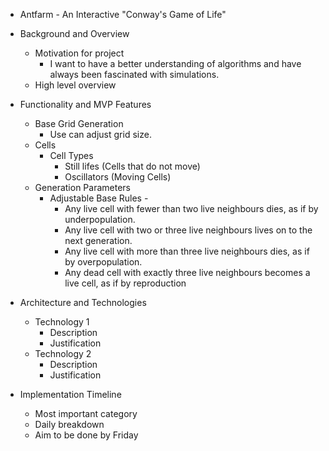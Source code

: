 * Antfarm - An Interactive "Conway's Game of Life"
* Background and Overview
    * Motivation for project
      * I want to have a better understanding of algorithms and have always been fascinated with simulations. 
    * High level overview
    
* Functionality and MVP Features
    * Base Grid Generation
      * Use can adjust grid size.
    * Cells 
       * Cell Types 
         - Still lifes (Cells that do not move)
         - Oscillators (Moving Cells)
    * Generation Parameters
      * Adjustable Base Rules - 
         - Any live cell with fewer than two live neighbours dies, as if by underpopulation.
         - Any live cell with two or three live neighbours lives on to the next generation.     
         - Any live cell with more than three live neighbours dies, as if by overpopulation.
         - Any dead cell with exactly three live neighbours becomes a live cell, as if by reproduction
* Architecture and Technologies
    * Technology 1
        * Description
        * Justification
    * Technology 2
        * Description
        * Justification

* Implementation Timeline
    * Most important category
    * Daily breakdown
    * Aim to be done by Friday
